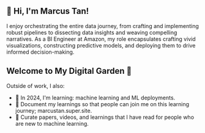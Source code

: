 👋 Hi, I'm Marcus Tan!
---
I enjoy orchestrating the entire data journey, from crafting and implementing robust pipelines to dissecting data insights and weaving compelling narratives. As a BI Engineer at Amazon, my role encapsulates crafting vivid visualizations, constructing predictive models, and deploying them to drive informed decision-making.


Welcome to My Digital Garden 🌱
---
Outside of work, I also:
- 🌱 In 2024, I'm learning: machine learning and ML deployments.
- 📝 Document my learnings so that people can join me on this learning journey; marcustan.super.site.
- 📌 Curate papers, videos, and learnings that I have read for people who are new to machine learning.
